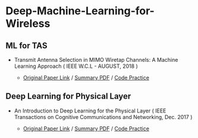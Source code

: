 # Deep-Machine-Learning-for-Wireless

## ML for TAS

* Transmit Antenna Selection in MIMO Wiretap Channels: A Machine Learning Approach ( IEEE W.C.L - AUGUST, 2018 )
  
  * [Original Paper Link](https://ieeexplore.ieee.org/abstract/document/8291154) / [Summary PDF](/Lecture_Notes/ML_Approach_Transmit_Antenna_Selection_in_MIMO.pdf) / [Code Practice](/Practice_Codes/ML_TAS_SVM_CSI.m)   


## Deep Learning for Physical Layer

* An Introduction to Deep Learning for the Physical Layer (  IEEE Transactions on Cognitive Communications and Networking, Dec. 2017 )
  
  * [Original Paper Link](https://ieeexplore.ieee.org/abstract/document/8054694) / [Summary PDF](/Lecture_Notes/Introduction_to_DL_for_Physical_Layer.pdf) / [Code Practice](/Practice_Codes/Autoencoder_wireless_communication.py)   

